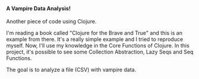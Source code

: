 #### A Vampire Data Analysis!

Another piece of code using Clojure. 

I'm reading a book called "Clojure for the Brave and True" and this is an example from there. It's a really simple example and I tried to reproduce myself. Now, I'll use my knowledge in the Core Functions of Clojure. In this project, it's possible to see some Collection Abstraction, Lazy Seqs and Seq Functions.

The goal is to analyze a file (CSV) with vampire data.
